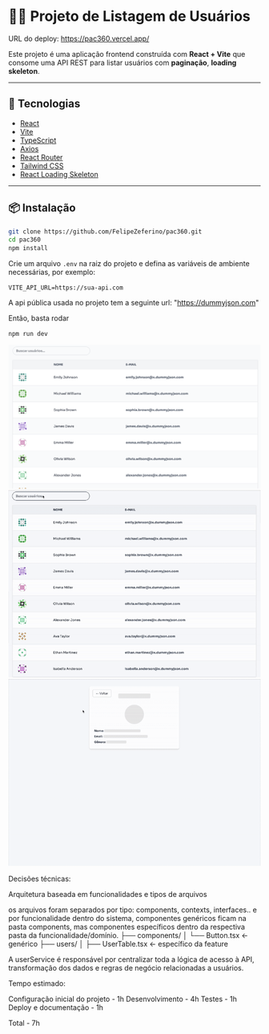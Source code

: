 # 🧑‍💻 Projeto de Listagem de Usuários

URL do deploy: https://pac360.vercel.app/

Este projeto é uma aplicação frontend construída com **React + Vite** que consome uma API REST para listar usuários com **paginação**, **loading skeleton**.

---

## 🚀 Tecnologias

- [React](https://react.dev/)
- [Vite](https://vitejs.dev/)
- [TypeScript](https://www.typescriptlang.org/)
- [Axios](https://axios-http.com/)
- [React Router](https://reactrouter.com/)
- [Tailwind CSS](https://tailwindcss.com/)
- [React Loading Skeleton](https://github.com/dvtng/react-loading-skeleton)
---

## 📦 Instalação

```bash
git clone https://github.com/FelipeZeferino/pac360.git
cd pac360
npm install
```

Crie um arquivo `.env` na raiz do projeto e defina as variáveis de ambiente necessárias, por exemplo:

```env
VITE_API_URL=https://sua-api.com
```

A api pública usada no projeto tem a seguinte url: "https://dummyjson.com"


Então, basta rodar
```bash
npm run dev
```

![Demonstração](./public/demo/Demo-users.png)
![GIF de Demonstração Busca](./public/demo/search-demo.gif)
![GIF de Demonstração Detalhes do Usuário](./public/demo/userInfo-demo.gif)


Decisões técnicas:

Arquitetura baseada em funcionalidades e tipos de arquivos

os arquivos foram separados por tipo: components, contexts, interfaces..
e por funcionalidade dentro do sistema, componentes genéricos ficam na pasta components, mas componentes específicos dentro da respectiva pasta da funcionalidade/domínio.
├── components/
│   └── Button.tsx  ← genérico
├── users/
│   ├── UserTable.tsx ← específico da feature

A userService é responsável por centralizar toda a lógica de acesso à API, transformação dos dados e regras de negócio relacionadas a usuários.

Tempo estimado:

Configuração inicial do projeto - 1h
Desenvolvimento - 4h
Testes - 1h
Deploy e documentação - 1h

Total - 7h



